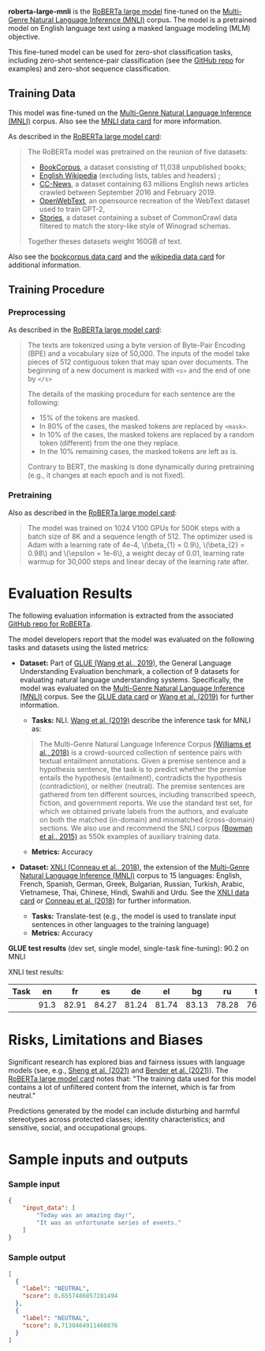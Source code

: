 **roberta-large-mnli** is the [RoBERTa large model](https://huggingface.co/roberta-large) fine-tuned on the [Multi-Genre Natural Language Inference (MNLI)](https://huggingface.co/datasets/multi_nli) corpus. The model is a pretrained model on English language text using a masked language modeling (MLM) objective.

This fine-tuned model can be used for zero-shot classification tasks, including zero-shot sentence-pair classification (see the [GitHub repo](https://github.com/facebookresearch/fairseq/tree/main/examples/roberta) for examples) and zero-shot sequence classification.

## Training Data

This model was fine-tuned on the [Multi-Genre Natural Language Inference (MNLI)](https://cims.nyu.edu/~sbowman/multinli/) corpus. Also see the [MNLI data card](https://huggingface.co/datasets/multi_nli) for more information. 

As described in the [RoBERTa large model card](https://huggingface.co/roberta-large): 

> The RoBERTa model was pretrained on the reunion of five datasets:
> 
> - [BookCorpus](https://yknzhu.wixsite.com/mbweb), a dataset consisting of 11,038 unpublished books;
> - [English Wikipedia](https://en.wikipedia.org/wiki/English_Wikipedia) (excluding lists, tables and headers) ;
> - [CC-News](https://commoncrawl.org/2016/10/news-dataset-available/), a dataset containing 63 millions English news articles crawled between September 2016 and February 2019.
> - [OpenWebText](https://github.com/jcpeterson/openwebtext), an opensource recreation of the WebText dataset used to train GPT-2,
> - [Stories](https://arxiv.org/abs/1806.02847), a dataset containing a subset of CommonCrawl data filtered to match the story-like style of Winograd schemas.
>
> Together theses datasets weight 160GB of text.

Also see the [bookcorpus data card](https://huggingface.co/datasets/bookcorpus) and the [wikipedia data card](https://huggingface.co/datasets/wikipedia) for additional information.

## Training Procedure

### Preprocessing

As described in the [RoBERTa large model card](https://huggingface.co/roberta-large): 

> The texts are tokenized using a byte version of Byte-Pair Encoding (BPE) and a vocabulary size of 50,000. The inputs of
> the model take pieces of 512 contiguous token that may span over documents. The beginning of a new document is marked
> with `<s>` and the end of one by `</s>`
> 
> The details of the masking procedure for each sentence are the following:
> - 15% of the tokens are masked.
> - In 80% of the cases, the masked tokens are replaced by `<mask>`.
> - In 10% of the cases, the masked tokens are replaced by a random token (different) from the one they replace.
> - In the 10% remaining cases, the masked tokens are left as is.
> 
> Contrary to BERT, the masking is done dynamically during pretraining (e.g., it changes at each epoch and is not fixed).

### Pretraining 

Also as described in the [RoBERTa large model card](https://huggingface.co/roberta-large): 

> The model was trained on 1024 V100 GPUs for 500K steps with a batch size of 8K and a sequence length of 512. The
> optimizer used is Adam with a learning rate of 4e-4, \\(\beta_{1} = 0.9\\), \\(\beta_{2} = 0.98\\) and
> \\(\epsilon = 1e-6\\), a weight decay of 0.01, learning rate warmup for 30,000 steps and linear decay of the learning
> rate after.

# Evaluation Results

The following evaluation information is extracted from the associated [GitHub repo for RoBERTa](https://github.com/facebookresearch/fairseq/tree/main/examples/roberta). 

The model developers report that the model was evaluated on the following tasks and datasets using the listed metrics: 

- **Dataset:** Part of [GLUE (Wang et al., 2019)](https://arxiv.org/pdf/1804.07461.pdf), the General Language Understanding Evaluation benchmark, a collection of 9 datasets for evaluating natural language understanding systems. Specifically, the model was evaluated on the [Multi-Genre Natural Language Inference (MNLI)](https://cims.nyu.edu/~sbowman/multinli/) corpus. See the [GLUE data card](https://huggingface.co/datasets/glue) or [Wang et al. (2019)](https://arxiv.org/pdf/1804.07461.pdf) for further information.
  - **Tasks:** NLI. [Wang et al. (2019)](https://arxiv.org/pdf/1804.07461.pdf) describe the inference task for MNLI as: 
  > The Multi-Genre Natural Language Inference Corpus [(Williams et al., 2018)](https://arxiv.org/abs/1704.05426) is a crowd-sourced collection of sentence pairs with textual entailment annotations. Given a premise sentence and a hypothesis sentence, the task is to predict whether the premise entails the hypothesis (entailment), contradicts the hypothesis (contradiction), or neither (neutral). The premise sentences are gathered from ten different sources, including transcribed speech, fiction, and government reports. We use the standard test set, for which we obtained private labels from the authors, and evaluate on both the matched (in-domain) and mismatched (cross-domain) sections. We also use and recommend the SNLI corpus [(Bowman et al., 2015)](https://arxiv.org/abs/1508.05326) as 550k examples of auxiliary training data.
  - **Metrics:** Accuracy  
  
- **Dataset:** [XNLI (Conneau et al., 2018)](https://arxiv.org/pdf/1809.05053.pdf), the extension of the [Multi-Genre Natural Language Inference (MNLI)](https://cims.nyu.edu/~sbowman/multinli/) corpus to 15 languages: English, French, Spanish, German, Greek, Bulgarian, Russian, Turkish, Arabic, Vietnamese, Thai, Chinese, Hindi, Swahili and Urdu. See the [XNLI data card](https://huggingface.co/datasets/xnli) or [Conneau et al. (2018)](https://arxiv.org/pdf/1809.05053.pdf) for further information.
  - **Tasks:** Translate-test (e.g., the model is used to translate input sentences in other languages to the training language)
  - **Metrics:** Accuracy

**GLUE test results** (dev set, single model, single-task fine-tuning): 90.2 on MNLI

XNLI test results:

| Task | en |  fr | es  | de  | el  | bg  | ru  | tr  | ar  | vi  | th  | zh  | hi  | sw  | ur  |
|:----:|:--:|:---:|:---:|:---:|:---:|:---:|:---:|:---:|:---:|:---:|:---:|:---:|:---:|:---:|:---:|
|      |91.3|82.91|84.27|81.24|81.74|83.13|78.28|76.79|76.64|74.17|74.05| 77.5| 70.9|66.65|66.81|	

# Risks, Limitations and Biases

Significant research has explored bias and fairness issues with language models (see, e.g., [Sheng et al. (2021)](https://aclanthology.org/2021.acl-long.330.pdf) and [Bender et al. (2021)](https://dl.acm.org/doi/pdf/10.1145/3442188.3445922)). The [RoBERTa large model card](https://huggingface.co/roberta-large) notes that: "The training data used for this model contains a lot of unfiltered content from the internet, which is far from neutral." 

Predictions generated by the model can include disturbing and harmful stereotypes across protected classes; identity characteristics; and sensitive, social, and occupational groups.


# Sample inputs and outputs

### Sample input
```json
{
    "input_data": [
        "Today was an amazing day!",
        "It was an unfortunate series of events."
    ]
}
```

### Sample output
```json
[
  {
    "label": "NEUTRAL",
    "score": 0.6557486057281494
  },
  {
    "label": "NEUTRAL",
    "score": 0.7130464911460876
  }
]
```
